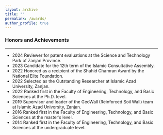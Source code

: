 ```yaml
---
layout: archive
title: ""
permalink: /awards/
author_profile: true
---
```


### Honors and Achievements
___
* 2024 Reviewer for patent evaluations at the Science and Technology Park of Zanjan Province.
* 2023 Candidate for the 12th term of the Islamic Consultative Assembly.
* 2022 Honored as a recipient of the Shahid Chamran Award by the National Elite Foundation.
* 2022 Selected as the Outstanding Researcher at Islamic Azad University, Zanjan.
* 2022 Ranked first in the Faculty of Engineering, Technology, and Basic Sciences at the Ph.D. level.
* 2019 Supervisor and leader of the GeoWall (Reinforced Soil Wall) team at Islamic Azad University, Zanjan.
* 2016 Ranked first in the Faculty of Engineering, Technology, and Basic Sciences at the master’s level.
* 2014 Ranked first in the Faculty of Engineering, Technology, and Basic Sciences at the undergraduate level.
